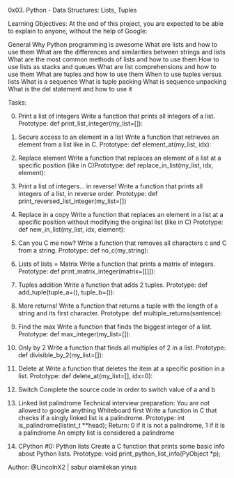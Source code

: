 0x03. Python - Data Structures: Lists, Tuples

Learning Objectives:
At the end of this project, you are expected to be able to explain to anyone, without the help of Google:

General
Why Python programming is awesome
What are lists and how to use them
What are the differences and similarities between strings and lists
What are the most common methods of lists and how to use them
How to use lists as stacks and queues
What are list comprehensions and how to use them
What are tuples and how to use them
When to use tuples versus lists
What is a sequence
What is tuple packing
What is sequence unpacking
What is the del statement and how to use it

Tasks:

0. Print a list of integers
Write a function that prints all integers of a list.
Prototype: def print_list_integer(my_list=[]):

1. Secure access to an element in a list
Write a function that retrieves an element from a list like in C.
Prototype: def element_at(my_list, idx):

2. Replace element
Write a function that replaces an element of a list at a specific position (like in C)Prototype: def replace_in_list(my_list, idx, element):

3. Print a list of integers... in reverse!
Write a function that prints all integers of a list, in reverse order.
Prototype: def print_reversed_list_integer(my_list=[])

4. Replace in a copy
Write a function that replaces an element in a list at a specific position without modifying the original list (like in C)
Prototype: def new_in_list(my_list, idx, element):

5. Can you C me now?
Write a function that removes all characters c and C from a string.
Prototype: def no_c(my_string):

6. Lists of lists = Matrix
Write a function that prints a matrix of integers.
Prototype: def print_matrix_integer(matrix=[[]]):

7. Tuples addition
Write a function that adds 2 tuples.
Prototype: def add_tuple(tuple_a=(), tuple_b=()):

8. More returns!
Write a function that returns a tuple with the length of a string and its first character.
Prototype: def multiple_returns(sentence):

9. Find the max
Write a function that finds the biggest integer of a list.
Prototype: def max_integer(my_list=[]):

10. Only by 2
Write a function that finds all multiples of 2 in a list.
Prototype: def divisible_by_2(my_list=[]):

11. Delete at
Write a function that deletes the item at a specific position in a list.
Prototype: def delete_at(my_list=[], idx=0):

12. Switch
Complete the source code in order to switch value of a and b

13. Linked list palindrome
Technical interview preparation:
You are not allowed to google anything
Whiteboard first
Write a function in C that checks if a singly linked list is a palindrome.
Prototype: int is_palindrome(listint_t **head);
Return: 0 if it is not a palindrome, 1 if it is a palindrome
An empty list is considered a palindrome

14. CPython #0: Python lists
Create a C function that prints some basic info about Python lists.
Prototype: void print_python_list_info(PyObject *p);

Author: @LincolnX2 | sabur olamilekan yinus

